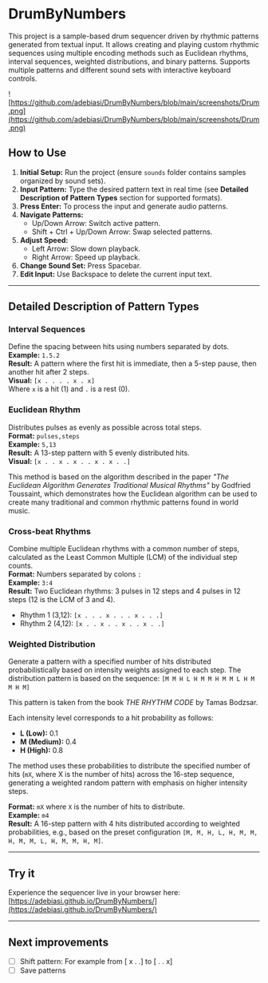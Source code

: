 # DrumByNumbers

This project is a sample-based drum sequencer driven by rhythmic patterns generated from textual input. It allows creating and playing custom rhythmic sequences using multiple encoding methods such as Euclidean rhythms, interval sequences, weighted distributions, and binary patterns. Supports multiple patterns and different sound sets with interactive keyboard controls.

![https://github.com/adebiasi/DrumByNumbers/blob/main/screenshots/Drum.png](https://github.com/adebiasi/DrumByNumbers/blob/main/screenshots/Drum.png)

## How to Use

1. **Initial Setup:** Run the project (ensure `sounds` folder contains samples organized by sound sets).
2. **Input Pattern:** Type the desired pattern text in real time (see **Detailed Description of Pattern Types** section for supported formats).
3. **Press Enter:** To process the input and generate audio patterns.
4. **Navigate Patterns:**  
   - Up/Down Arrow: Switch active pattern.  
   - Shift + Ctrl + Up/Down Arrow: Swap selected patterns.  
5. **Adjust Speed:**  
   - Left Arrow: Slow down playback.  
   - Right Arrow: Speed up playback.  
6. **Change Sound Set:** Press Spacebar.  
7. **Edit Input:** Use Backspace to delete the current input text.

---

## Detailed Description of Pattern Types

### Interval Sequences

Define the spacing between hits using numbers separated by dots.  
**Example:** `1.5.2`  
**Result:** A pattern where the first hit is immediate, then a 5-step pause, then another hit after 2 steps.  
**Visual:** `[x . . . . x . x]`  
Where `x` is a hit (1) and `.` is a rest (0).

### Euclidean Rhythm

Distributes pulses as evenly as possible across total steps.  
**Format:** `pulses,steps`  
**Example:** `5,13`  
**Result:** A 13-step pattern with 5 evenly distributed hits.  
**Visual:** `[x . . x . x . . x . x . .]`

This method is based on the algorithm described in the paper *"The Euclidean Algorithm Generates Traditional Musical Rhythms"* by Godfried Toussaint, which demonstrates how the Euclidean algorithm can be used to create many traditional and common rhythmic patterns found in world music.

### Cross-beat Rhythms

Combine multiple Euclidean rhythms with a common number of steps, calculated as the Least Common Multiple (LCM) of the individual step counts.  
**Format:** Numbers separated by colons `:`  
**Example:** `3:4`  
**Result:** Two Euclidean rhythms: 3 pulses in 12 steps and 4 pulses in 12 steps (12 is the LCM of 3 and 4).  
- Rhythm 1 (3,12): `[x . . . x . . . x . . .]`  
- Rhythm 2 (4,12): `[x . . x . . x . . x . .]`

### Weighted Distribution

Generate a pattern with a specified number of hits distributed probabilistically based on intensity weights assigned to each step. The distribution pattern is based on the sequence:
`[M M H L H M M H M M L H M M H M]`

This pattern is taken from the book *THE RHYTHM CODE* by Tamas Bodzsar.

Each intensity level corresponds to a hit probability as follows:

- **L (Low):** 0.1  
- **M (Medium):** 0.4  
- **H (High):** 0.8  

The method uses these probabilities to distribute the specified number of hits (`mX`, where X is the number of hits) across the 16-step sequence, generating a weighted random pattern with emphasis on higher intensity steps.


**Format:** `mX` where `X` is the number of hits to distribute.  
**Example:** `m4`  
**Result:** A 16-step pattern with 4 hits distributed according to weighted probabilities, e.g., based on the preset configuration `[M, M, H, L, H, M, M, H, M, M, L, H, M, M, H, M]`.

---
## Try it

Experience the sequencer live in your browser here:  
[https://adebiasi.github.io/DrumByNumbers/](https://adebiasi.github.io/DrumByNumbers/)

---

## Next improvements
 - [ ] Shift pattern: For example from [ x . .] to [ . . x]
 - [ ] Save patterns
